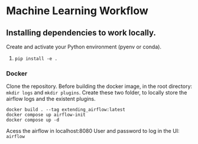 # Machine Learning Workflow


## Installing dependencies to work locally. 

Create and activate your Python environment (pyenv or conda). 
1. `pip install -e .`

### Docker 

Clone the repository. 
Before building the docker image, in the root directory: `mkdir logs` and `mkdir plugins`. Create these two folder, to locally store the airflow logs and the existent plugins.

```
docker build . --tag extending_airflow:latest
docker compose up airflow-init
docker compose up -d
```

Acess the airflow in localhost:8080
User and password to log in the UI: `airflow`